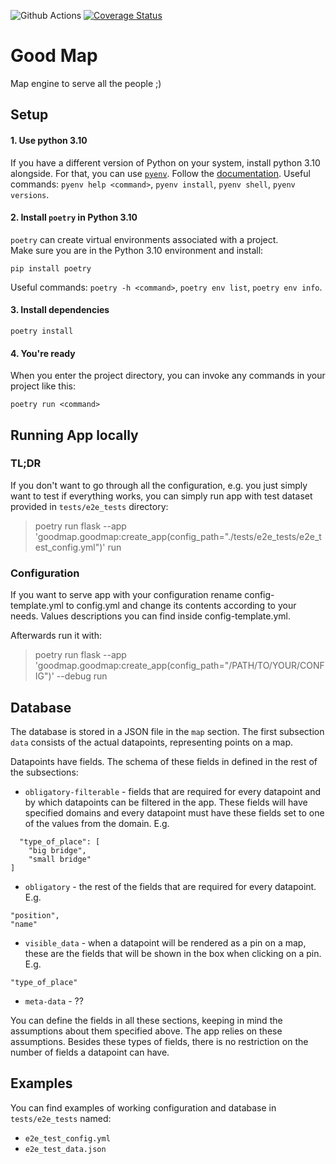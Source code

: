 ![Github Actions](https://github.com/problematy/goodmap/actions/workflows/tests.yml/badge.svg?event=push&branch=main)
[![Coverage Status](https://coveralls.io/repos/github/Problematy/goodmap/badge.png)](https://coveralls.io/github/Problematy/goodmap)

# Good Map

Map engine to serve all the people ;) 

## Setup

#### 1. Use python 3.10
If you have a different version of Python on your system, install python 3.10 alongside. For that, you can use [`pyenv`](https://github.com/pyenv/pyenv). Follow the [documentation](https://github.com/pyenv/pyenv?tab=readme-ov-file#installation). Useful commands: `pyenv help <command>`, `pyenv install`, `pyenv shell`, `pyenv versions`.

#### 2. Install `poetry` in Python 3.10
`poetry` can create virtual environments associated with a project. \
Make sure you are in the Python 3.10 environment and install:
```
pip install poetry
```
Useful commands: `poetry -h <command>`, `poetry env list`, `poetry env info`.

#### 3. Install dependencies
```
poetry install
```

#### 4. You're ready

When you enter the project directory, you can invoke any commands in your project like this:
```
poetry run <command>
```

## Running App locally

### TL;DR
If you don't want to go through all the configuration, e.g. you just simply want to test if everything works,
you can simply run app with test dataset provided in `tests/e2e_tests` directory:

> poetry run flask --app 'goodmap.goodmap:create_app(config_path="./tests/e2e_tests/e2e_test_config.yml")' run

### Configuration

If you want to serve app with your configuration rename config-template.yml to config.yml and change its contents according to your needs.
Values descriptions you can find inside config-template.yml.

Afterwards run it with:
> poetry run flask --app 'goodmap.goodmap:create_app(config_path="/PATH/TO/YOUR/CONFIG")' --debug run

## Database

The database is stored in a JSON file in the `map` section. The first subsection `data` consists of the actual datapoints, representing points on a map.

Datapoints have fields. The schema of these fields in defined in the rest of the subsections:
- `obligatory-filterable` - fields that are required for every datapoint and by which datapoints can be filtered in the app. These fields will have specified domains and every datapoint must have these fields set to one of the values from the domain. E.g.
```
  "type_of_place": [
    "big bridge",
    "small bridge"
]
```
- `obligatory` - the rest of the fields that are required for every datapoint. E.g.
```
"position",
"name"
```
- `visible_data` - when a datapoint will be rendered as a pin on a map, these are the fields that will be shown in the box when clicking on a pin. E.g.
```
"type_of_place"
```
- `meta-data` - ??

You can define the fields in all these sections, keeping in mind the assumptions about them specified above. The app relies on these assumptions.
Besides these types of fields, there is no restriction on the number of fields a datapoint can have.

## Examples

You can find examples of working configuration and database in `tests/e2e_tests` named:
- `e2e_test_config.yml`
- `e2e_test_data.json`
